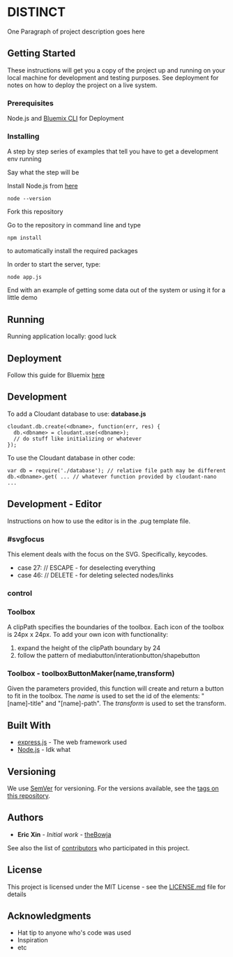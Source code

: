 # DISTINCT

One Paragraph of project description goes here

## Getting Started

These instructions will get you a copy of the project up and running on your local machine for development and testing purposes. See deployment for notes on how to deploy the project on a live system.

### Prerequisites

Node.js and [Bluemix CLI](https://clis.ng.bluemix.net/ui/home.html) for Deployment

### Installing

A step by step series of examples that tell you have to get a development env running

Say what the step will be

Install Node.js from [here](https://nodejs.org/en/download/)
```
node --version
```

Fork this repository

Go to the repository in command line and type
```
npm install
```
to automatically install the required packages

In order to start the server, type:
```
node app.js
```


End with an example of getting some data out of the system or using it for a little demo

## Running

Running application locally:
good luck

## Deployment

Follow this guide for Bluemix [here](https://console.bluemix.net/docs/starters/upload_app.html)

## Development

To add a Cloudant database to use: **database.js**
```
cloudant.db.create(<dbname>, function(err, res) {
  db.<dbname> = cloudant.use(<dbname>);
  // do stuff like initializing or whatever
});
```
To use the Cloudant database in other code:
```
var db = require('./database'); // relative file path may be different
db.<dbname>.get( ... // whatever function provided by cloudant-nano
...
```

## Development - Editor
Instructions on how to use the editor is in the .pug template file.

### \#svgfocus
This element deals with the focus on the SVG. Specifically, keycodes.
- case 27: // ESCAPE - for deselecting everything
- case 46: // DELETE - for deleting selected nodes/links

### control

### Toolbox
A clipPath specifies the boundaries of the toolbox. Each icon of the toolbox is 24px x 24px.
To add your own icon with functionality:
1. expand the height of the clipPath boundary by 24
2. follow the pattern of mediabutton/interationbutton/shapebutton

### Toolbox - toolboxButtonMaker(name,transform)
Given the parameters provided, this function will create and return a button to fit in the toolbox. The *name* is used to set the id of the elements: "[name]-title" and "[name]-path". The *transform* is used to set the transform.

## Built With

* [express.js](https://expressjs.com/) - The web framework used
* [Node.js](https://nodejs.org/) - Idk what

## Versioning

We use [SemVer](http://semver.org/) for versioning. For the versions available, see the [tags on this repository](https://github.com/your/project/tags). 

## Authors

* **Eric Xin** - *Initial work* - [theBowja](https://github.com/theBowja)

See also the list of [contributors](https://github.com/your/project/contributors) who participated in this project.

## License

This project is licensed under the MIT License - see the [LICENSE.md](LICENSE.md) file for details

## Acknowledgments

* Hat tip to anyone who's code was used
* Inspiration
* etc
